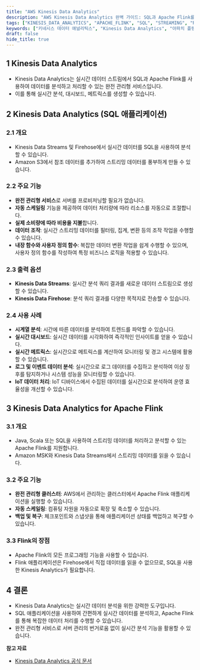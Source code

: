 ```yaml
---
title: "AWS Kinesis Data Analytics"
description: "AWS Kinesis Data Analytics 완벽 가이드: SQL과 Apache Flink를 활용한 실시간 데이터 분석: AWS Kinesis Data Analytics의 SQL 애플리케이션과 Apache Flink 기능을 상세히 알아봅니다. 실시간 스트리밍 데이터 분석을 위한 완전 관리형 서비스의 주요 기능, 사용 사례, 그리고 아키텍처를 심층적으로 설명합니다."
tags: ["KINESIS_DATA_ANALYTICS", "APACHE_FLINK", "SQL", "STREAMING", "REAL_TIME", "DATA_ANALYTICS", "AWS", "KINESIS", "MSK", "IOT"]
keywords: ["키네시스 데이터 애널리틱스", "Kinesis Data Analytics", "아파치 플링크", "Apache Flink", "실시간 분석", "real-time analytics", "스트리밍 데이터", "streaming data", "SQL 분석", "완전관리형", "serverless", "서버리스", "AWS Kinesis", "데이터 분석", "시계열 분석", "time series analysis", "IoT 분석", "MSK", "managed streaming"]
draft: false
hide_title: true
---
```


## 1 Kinesis Data Analytics

- Kinesis Data Analytics는 실시간 데이터 스트림에서 SQL과 Apache Flink를 사용하여 데이터를 분석하고 처리할 수 있는 완전 관리형 서비스입니다.
- 이를 통해 실시간 분석, 대시보드, 메트릭스를 생성할 수 있습니다.

## 2 Kinesis Data Analytics (SQL 애플리케이션)

### 2.1 개요

- Kinesis Data Streams 및 Firehose에서 실시간 데이터를 SQL을 사용하여 분석할 수 있습니다.
- Amazon S3에서 참조 데이터를 추가하여 스트리밍 데이터를 풍부하게 만들 수 있습니다.

### 2.2 주요 기능

- **완전 관리형 서비스**로 서버를 프로비저닝할 필요가 없습니다.
- **자동 스케일링** 기능을 제공하여 데이터 처리량에 따라 리소스를 자동으로 조절합니다.
- **실제 소비량에 따라 비용을 지불**합니다.
- **데이터 조작**: 실시간 스트리밍 데이터를 필터링, 집계, 변환 등의 조작 작업을 수행할 수 있습니다.
- **내장 함수와 사용자 정의 함수**: 복잡한 데이터 변환 작업을 쉽게 수행할 수 있으며, 사용자 정의 함수를 작성하여 특정 비즈니스 로직을 적용할 수 있습니다.

### 2.3 출력 옵션

- **Kinesis Data Streams**: 실시간 분석 쿼리 결과를 새로운 데이터 스트림으로 생성할 수 있습니다.
- **Kinesis Data Firehose**: 분석 쿼리 결과를 다양한 목적지로 전송할 수 있습니다.

### 2.4 사용 사례

- **시계열 분석**: 시간에 따른 데이터를 분석하여 트렌드를 파악할 수 있습니다.
- **실시간 대시보드**: 실시간 데이터를 시각화하여 즉각적인 인사이트를 얻을 수 있습니다.
- **실시간 메트릭스**: 실시간으로 메트릭스를 계산하여 모니터링 및 경고 시스템에 활용할 수 있습니다.
- **로그 및 이벤트 데이터 분석**: 실시간으로 로그 데이터를 수집하고 분석하여 이상 징후를 탐지하거나 시스템 성능을 모니터링할 수 있습니다.
- **IoT 데이터 처리**: IoT 디바이스에서 수집된 데이터를 실시간으로 분석하여 운영 효율성을 개선할 수 있습니다.

## 3 Kinesis Data Analytics for Apache Flink

### 3.1 개요

- Java, Scala 또는 SQL을 사용하여 스트리밍 데이터를 처리하고 분석할 수 있는 Apache Flink를 지원합니다.
- Amazon MSK와 Kinesis Data Streams에서 스트리밍 데이터를 읽을 수 있습니다.



### 3.2 주요 기능

- **완전 관리형 클러스터**: AWS에서 관리하는 클러스터에서 Apache Flink 애플리케이션을 실행할 수 있습니다.
- **자동 스케일링**: 컴퓨팅 자원을 자동으로 확장 및 축소할 수 있습니다.
- **백업 및 복구**: 체크포인트와 스냅샷을 통해 애플리케이션 상태를 백업하고 복구할 수 있습니다.



### 3.3 Flink의 장점

- Apache Flink의 모든 프로그래밍 기능을 사용할 수 있습니다.
- Flink 애플리케이션은 Firehose에서 직접 데이터를 읽을 수 없으므로, SQL을 사용한 Kinesis Analytics가 필요합니다.

## 4 결론

- Kinesis Data Analytics는 실시간 데이터 분석을 위한 강력한 도구입니다.
- SQL 애플리케이션을 사용하여 간편하게 실시간 데이터를 분석하고, Apache Flink를 통해 복잡한 데이터 처리를 수행할 수 있습니다.
- 완전 관리형 서비스로 서버 관리의 번거로움 없이 실시간 분석 기능을 활용할 수 있습니다.



**참고 자료**

- [Kinesis Data Analytics 공식 문서](https://docs.aws.amazon.com/kinesis/data-analytics/)